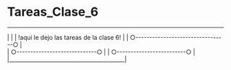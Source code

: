 # Tareas_Clase_6
 __________________________________________                 
|                                          |
|  !aqui le dejo las tareas de la clase 6! |
|    ○---------------------------------○   |  
|      ○-----------------------------○     |
|        ○-------------------------○       |                            
|__________________________________________|
